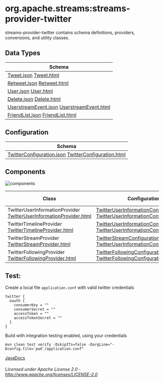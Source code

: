 org.apache.streams:streams-provider-twitter
===========================================

streams-provider-twitter contains schema definitions, providers, conversions, and utility classes.

## Data Types

| Schema |
|--------|
| [Tweet.json](com/twitter/tweet.json "Tweet.json") [Tweet.html](apidocs/org/apache/streams/twitter/pojo/Tweet.html "javadoc") |
| [Retweet.json](com/twitter/Retweet.json "Retweet.json") [Retweet.html](apidocs/org/apache/streams/twitter/pojo/Retweet.html "javadoc") |
| [User.json](com/twitter/User.json "User.json") [User.html](apidocs/org/apache/streams/twitter/pojo/User.html "javadoc") |
| [Delete.json](com/twitter/Delete.json "Delete.json") [Delete.html](apidocs/org/apache/streams/twitter/pojo/Delete.html "javadoc") |
| [UserstreamEvent.json](com/twitter/UserstreamEvent.json "UserstreamEvent.json") [UserstreamEvent.html](apidocs/org/apache/streams/twitter/pojo/UserstreamEvent.html "javadoc") |
| [FriendList.json](com/twitter/FriendList.json "FriendList.json") [FriendList.html](apidocs/org/apache/streams/twitter/pojo/FriendList.html "javadoc") |

## Configuration

| Schema |
|--------|
| [TwitterConfiguration.json](com/twitter/tweet.json "TwitterConfiguration.json") [TwitterConfiguration.html](apidocs/org/apache/streams/twitter/TwitterConfiguration.html "javadoc") |

## Components

![components](components.dot.svg "Components")

| Class | Configuration | Example Configuration(s) |
|-------|---------------|--------------------------|
| TwitterUserInformationProvider [TwitterUserInformationProvider.html](apidocs/org/apache/streams/twitter/TwitterUserInformationConfiguration.html "javadoc") | [TwitterUserInformationConfiguration.json](com/twitter/TwitterUserInformationConfiguration.json "TwitterUserInformationConfiguration.json") [TwitterUserInformationConfiguration.html](apidocs/org/apache/streams/twitter/pojo/TwitterUserInformationConfiguration.html "javadoc") | [userinfo.conf](userinfo.conf "userinfo.conf") |
| TwitterTimelineProvider [TwitterTimelineProvider.html](apidocs/org/apache/streams/twitter/TwitterTimelineConfiguration.html "javadoc") | [TwitterUserInformationConfiguration.json](com/twitter/TwitterUserInformationConfiguration.json "TwitterUserInformationConfiguration.json") [TwitterUserInformationConfiguration.html](apidocs/org/apache/streams/twitter/pojo/TwitterUserInformationConfiguration.html "javadoc") | [userinfo.conf](userinfo.conf "userinfo.conf") |
| TwitterStreamProvider [TwitterStreamProvider.html](apidocs/org/apache/streams/twitter/TwitterStreamProvider.html "javadoc") | [TwitterStreamConfiguration.json](com/twitter/TwitterStreamConfiguration.json "TwitterStreamConfiguration.json") [TwitterUserInformationConfiguration.html](apidocs/org/apache/streams/twitter/pojo/TwitterStreamConfiguration.html "javadoc") | [sample.conf](sample.conf "sample.conf")<br/>[userstream.conf](userstream.conf "userstream.conf") |
| TwitterFollowingProvider [TwitterFollowingProvider.html](apidocs/org/apache/streams/twitter/TwitterFollowingConfiguration.html "javadoc") | [TwitterFollowingConfiguration.json](com/twitter/TwitterFollowingConfiguration.json "TwitterFollowingConfiguration.json") [TwitterFollowingConfiguration.html](apidocs/org/apache/streams/twitter/pojo/TwitterFollowingConfiguration.html "javadoc") | [friends.conf](friends.conf "friends.conf")<br/>[followers.conf](followers.conf "followers.conf") |

Test:
-----

Create a local file `application.conf` with valid twitter credentials

    twitter {
      oauth {
        consumerKey = ""
        consumerSecret = ""
        accessToken = ""
        accessTokenSecret = ""
      }
    }
    
Build with integration testing enabled, using your credentials

    mvn clean test verify -DskipITs=false -DargLine="-Dconfig.file=`pwd`/application.conf"

[JavaDocs](apidocs/index.html "JavaDocs")

###### Licensed under Apache License 2.0 - http://www.apache.org/licenses/LICENSE-2.0
